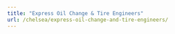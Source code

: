 ```yaml
---
title: "Express Oil Change & Tire Engineers"
url: /chelsea/express-oil-change-and-tire-engineers/
---
```

